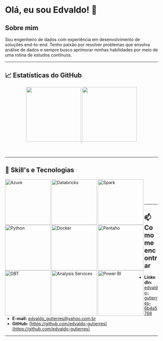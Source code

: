 # Olá, eu sou Edvaldo! 👋

## Sobre mim
Sou engenheiro de dados com experiência em desenvolvimento de soluções end-to-end. Tenho paixão por resolver problemas que envolva análise de dados e sempre busco aprimorar minhas habilidades por meio de uma rotina de estudos contínuos.

---
## 📈 Estatísticas do GitHub
<div align="center">
  <a href="https://github.com/edvaldo-gutierres">
    <img height="180em" src="https://github-readme-stats.vercel.app/api?username=edvaldo-gutierres&show_icons=true&theme=dark"/>
    <img height="180em" src="https://github-readme-stats.vercel.app/api/top-langs/?username=edvaldo-gutierres&layout=compact&theme=dark"/>
  </a>
</div>
<br/><br/>

---
## 🚀 Skill's e Tecnologias
<img align="left" alt="Azure" width="150px" src="https://img.shields.io/badge/microsoft%20azure-0089D6?style=for-the-badge&logo=microsoft-azure&logoColor=white"/>
<img align="left" alt="Databricks" width="150px" src="https://img.shields.io/badge/Databricks-FF3621?style=for-the-badge&logo=Databricks&logoColor=white"/>
<img align="left" alt="Spark" width="150px" src="https://img.shields.io/badge/Apache_Spark-DADADA?style=for-the-badge&logo=apachespark&logoColor=#E35A16"/>
<img align="left" alt="Python" width="150px" src="https://img.shields.io/badge/Python-3776AB?style=for-the-badge&logo=python&logoColor=white"/>  
<img align="left" alt="Docker" width="150px" src="https://img.shields.io/badge/Docker-2CA5E0?style=for-the-badge&logo=docker&logoColor=white"/>
<img align="left" alt="Pentaho" width="150px" src="https://img.shields.io/badge/Pentaho-005498?style=for-the-badge&logo=Pentaho&logoColor=white"/>
<img align="left" alt="DBT" width="150px" src="https://img.shields.io/badge/dbt-FF694B?style=for-the-badge&logo=dbt&logoColor=white"/>
<img align="left" alt="Analysis Services" width="150px" src="https://img.shields.io/badge/Analysis_Services-FFB900?style=for-the-badge&logo=Microsoft&logoColor=white"/>
<img align="left" alt="Power BI" width="150px" src="https://img.shields.io/badge/Power_BI-F2C811?style=for-the-badge&logo=Power%20BI&logoColor=black"/>
<br/><br/>
<br/><br/>

<!--
---
## 🌟 Projetos em Destaque
- [**Em construção**](link_projeto): Em breve.
-->

---
## 📫 Como me encontrar
- **LinkedIn:** [edvaldo-gutierres-6b4a5768](https://www.linkedin.com/in/edvaldo-gutierres-6b4a5768/)
- **E-mail:** [edvaldo_gutierres@yahoo.com.br](edvaldo_gutierres@yahoo.com.br)
- **GitHub:** [https://github.com/edvaldo-gutierres](https://github.com/edvaldo-gutierres)

---

